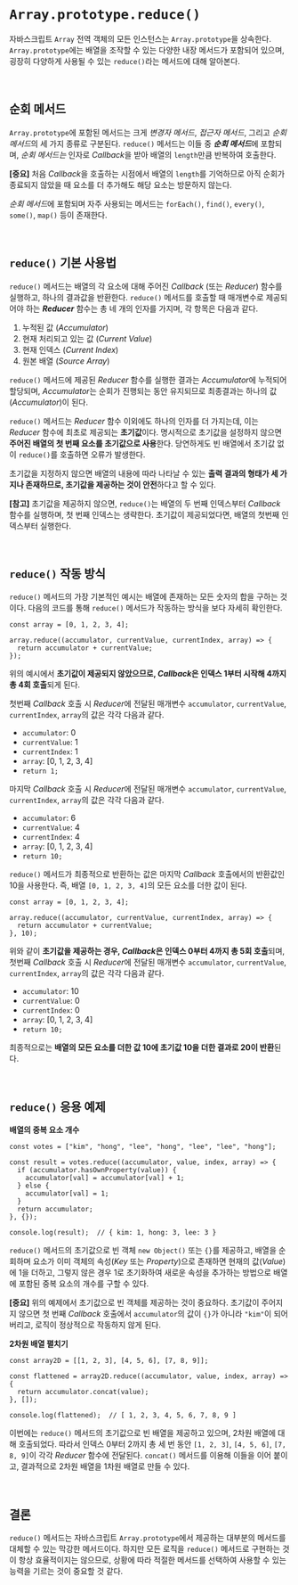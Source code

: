  # `Array.prototype.reduce()`

자바스크립트 `Array` 전역 객체의 모든 인스턴스는 `Array.prototype`을 상속한다. `Array.prototype`에는 배열을 조작할 수 있는 다양한 내장 메서드가 포함되어 있으며, 굉장히 다양하게 사용될 수 있는 `reduce()`라는 메서드에 대해 알아본다.

<br>

## 순회 메서드

`Array.prototype`에 포함된 메서드는 크게 *변경자 메서드*, *접근자 메서드*, 그리고 *순회 메서드*의 세 가지 종류로 구분된다. `reduce()` 메서드는 이들 중 ***순회 메서드***에 포함되며, *순회 메서드는* 인자로 *Callback*을 받아 배열의 `length`만큼 반복하여 호출한다.

**[중요]** 처음 *Callback*을 호출하는 시점에서 배열의 `length`를 기억하므로 아직 순회가 종료되지 않았을 때 요소를 더 추가해도 해당 요소는 방문하지 않는다.

*순회 메서드*에 포함되며 자주 사용되는 메서드는 `forEach()`, `find()`, `every()`, `some()`, `map()` 등이 존재한다.

<br>

## `reduce()` 기본 사용법

`reduce()` 메서드는 배열의 각 요소에 대해 주어진 *Callback* (또는 *Reducer*) 함수를 실행하고, 하나의 결과값을 반환한다. `reduce()` 메서드를 호출할 때 매개변수로 제공되어야 하는 ***Reducer*** 함수는 총 네 개의 인자를 가지며, 각 항목은 다음과 같다.

1. 누적된 값 (*Accumulator*)
2. 현재 처리되고 있는 값 (*Current Value*)
3. 현재 인덱스 (*Current Index*)
4. 원본 배열 (*Source Array*)

`reduce()` 메서드에 제공된 *Reducer* 함수를 실행한 결과는 *Accumulator*에 누적되어 할당되며, *Accumulator*는 순회가 진행되는 동안 유지되므로 최종결과는 하나의 값 (*Accumulator*)이 된다.

`reduce()` 메서드는 *Reducer* 함수 이외에도 하나의 인자를 더 가지는데, 이는 *Reducer* 함수에 최초로 제공되는 **초기값**이다. 명시적으로 초기값을 설정하지 않으면 **주어진 배열의 첫 번째 요소를 초기값으로 사용**한다. 당연하게도 빈 배열에서 초기값 없이 `reduce()`를 호출하면 오류가 발생한다.

초기값을 지정하지 않으면 배열의 내용에 따라 나타날 수 있는 **출력 결과의 형태가 세 가지나 존재하므로, 초기값을 제공하는 것이 안전**하다고 할 수 있다.

**[참고]** 초기값을 제공하지 않으면, `reduce()`는 배열의 두 번째 인덱스부터 *Callback* 함수를 실행하며, 첫 번째 인덱스는 생략한다. 초기값이 제공되었다면, 배열의 첫번째 인덱스부터 실행한다.


<br>

## `reduce()` 작동 방식

`reduce()` 메서드의 가장 기본적인 예시는 배열에 존재하는 모든 숫자의 합을 구하는 것이다. 다음의 코드를 통해 `reduce()` 메서드가 작동하는 방식을 보다 자세히 확인한다.

```
const array = [0, 1, 2, 3, 4];

array.reduce((accumulator, currentValue, currentIndex, array) => {
  return accumulator + currentValue;
});
```

위의 예시에서 **초기값이 제공되지 않았으므로, *Callback*은 인덱스 1부터 시작해 4까지 총 4회 호출**되게 된다. 

첫번째 *Callback* 호출 시 *Reducer*에 전달된 매개변수 `accumulator`, `currentValue`, `currentIndex`, `array`의 값은 각각 다음과 같다.

- `accumulator`: 0
- `currentValue`: 1
- `currentIndex`: 1
- `array`: [0, 1, 2, 3, 4]
- `return 1;`


마지막 *Callback* 호출 시 *Reducer*에 전달된 매개변수 `accumulator`, `currentValue`, `currentIndex`, `array`의 값은 각각 다음과 같다.

- `accumulator`: 6
- `currentValue`: 4
- `currentIndex`: 4
- `array`: [0, 1, 2, 3, 4]
- `return 10;`

`reduce()` 메서드가 최종적으로 반환하는 값은 마지막 *Callback* 호출에서의 반환값인 10을 사용한다. 즉, 배열 `[0, 1, 2, 3, 4]`의 모든 요소를 더한 값이 된다.


```
const array = [0, 1, 2, 3, 4];

array.reduce((accumulator, currentValue, currentIndex, array) => {
  return accumulator + currentValue;
}, 10);
```

위와 같이 **초기값을 제공하는 경우, *Callback*은 인덱스 0부터 4까지 총 5회 호출**되며, 첫번째 *Callback* 호출 시 *Reducer*에 전달된 매개변수 `accumulator`, `currentValue`, `currentIndex`, `array`의 값은 각각 다음과 같다.

- `accumulator`: 10
- `currentValue`: 0
- `currentIndex`: 0
- `array`: [0, 1, 2, 3, 4]
- `return 10;`

최종적으로는 **배열의 모든 요소를 더한 값 10에 초기값 10을 더한 결과로 20이 반환**된다.

<br>

## `reduce()` 응용 예제


**배열의 중복 요소 개수**
```
const votes = ["kim", "hong", "lee", "hong", "lee", "lee", "hong"];

const result = votes.reduce((accumulator, value, index, array) => {
  if (accumulator.hasOwnProperty(value)) {
    accumulator[val] = accumulator[val] + 1;
  } else {
    accumulator[val] = 1;
  }
  return accumulator;
}, {});

console.log(result);  // { kim: 1, hong: 3, lee: 3 }
```

`reduce()` 메서드의 초기값으로 빈 객체 `new Object()` 또는 `{}`를 제공하고, 배열을 순회하며 요소가 이미 객체의 속성(*Key* 또는 *Property*)으로 존재하면 현재의 값(*Value*)에 1을 더하고, 그렇지 않은 경우 1로 초기화하여 새로운 속성을 추가하는 방법으로 배열에 포함된 중복 요소의 개수를 구할 수 있다.

**[중요]** 위의 예제에서 초기값으로 빈 객체를 제공하는 것이 중요하다. 초기값이 주어지지 않으면 첫 번째 *Callback* 호출에서 `accumulator`의 값이 `{}`가 아니라 `"kim"`이 되어버리고, 로직이 정상적으로 작동하지 않게 된다.

**2차원 배열 펼치기**

```
const array2D = [[1, 2, 3], [4, 5, 6], [7, 8, 9]];

const flattened = array2D.reduce((accumulator, value, index, array) => {
  return accumulator.concat(value);
}, []); 

console.log(flattened);  // [ 1, 2, 3, 4, 5, 6, 7, 8, 9 ]
```

이번에는 `reduce()` 메서드의 초기값으로 빈 배열을 제공하고 있으며, 2차원 배열에 대해 호출되었다. 따라서 인덱스 0부터 2까지 총 세 번 동안 `[1, 2, 3]`, `[4, 5, 6]`, `[7, 8, 9]`이 각각 *Reducer* 함수에 전달된다. `concat()` 메서드를 이용해 이들을 이어 붙이고, 결과적으로 2차원 배열을 1차원 배열로 만들 수 있다.  


<br>

## 결론

`reduce()` 메서드는 자바스크립트 `Array.prototype`에서 제공하는 대부분의 메서드를 대체할 수 있는 막강한 메서드이다. 하지만 모든 로직을 `reduce()` 메서드로 구현하는 것이 항상 효율적이지는 않으므로, 상황에 따라 적절한 메서드를 선택하여 사용할 수 있는 능력을 기르는 것이 중요할 것 같다. 